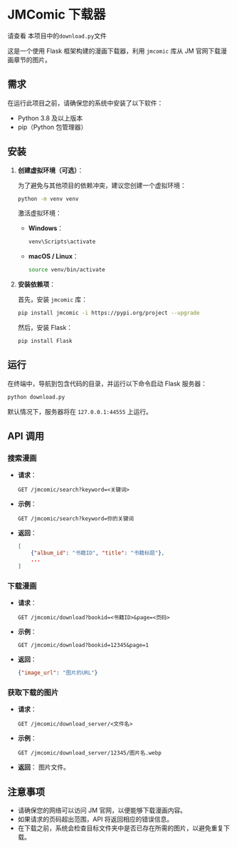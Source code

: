 
# JMComic 下载器

请查看 本项目中的`download.py`文件

这是一个使用 Flask 框架构建的漫画下载器，利用 `jmcomic` 库从 JM 官网下载漫画章节的图片。 

## 需求

在运行此项目之前，请确保您的系统中安装了以下软件：

- Python 3.8 及以上版本
- pip（Python 包管理器）

## 安装

1. **创建虚拟环境（可选）**：

   为了避免与其他项目的依赖冲突，建议您创建一个虚拟环境：

   ```bash
   python -m venv venv
   ```

   激活虚拟环境：

   - **Windows**：
     ```bash
     venv\Scripts\activate
     ```

   - **macOS / Linux**：
     ```bash
     source venv/bin/activate
     ```

2. **安装依赖项**：

   首先，安装 `jmcomic` 库：

   ```bash
   pip install jmcomic -i https://pypi.org/project --upgrade
   ```

   然后，安装 Flask：

   ```bash
   pip install Flask
   ```

## 运行

在终端中，导航到包含代码的目录，并运行以下命令启动 Flask 服务器：

```bash
python download.py
```

默认情况下，服务器将在 `127.0.0.1:44555` 上运行。

## API 调用

### 搜索漫画

- **请求**：
  ```
  GET /jmcomic/search?keyword=<关键词>
  ```

- **示例**：
  ```
  GET /jmcomic/search?keyword=你的关键词
  ```

- **返回**：
  ```json
  [
      {"album_id": "书籍ID", "title": "书籍标题"},
      ...
  ]
  ```

### 下载漫画

- **请求**：
  ```
  GET /jmcomic/download?bookid=<书籍ID>&page=<页码>
  ```

- **示例**：
  ```
  GET /jmcomic/download?bookid=12345&page=1
  ```

- **返回**：
  ```json
  {"image_url": "图片的URL"}
  ```

### 获取下载的图片

- **请求**：
  ```
  GET /jmcomic/download_server/<文件名>
  ```

- **示例**：
  ```
  GET /jmcomic/download_server/12345/图片名.webp
  ```

- **返回**：
  图片文件。

## 注意事项

- 请确保您的网络可以访问 JM 官网，以便能够下载漫画内容。
- 如果请求的页码超出范围，API 将返回相应的错误信息。
- 在下载之前，系统会检查目标文件夹中是否已存在所需的图片，以避免重复下载。
